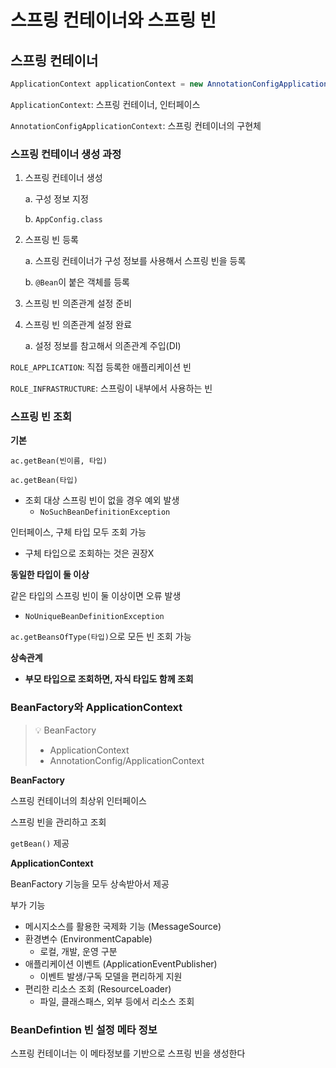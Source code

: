 # 스프링 컨테이너와 스프링 빈

## 스프링 컨테이너

```java
ApplicationContext applicationContext = new AnnotationConfigApplicationContext(AppConfig.class);
```

`ApplicationContext`: 스프링 컨테이너, 인터페이스

`AnnotationConfigApplicationContext`: 스프링 컨테이너의 구현체

### 스프링 컨테이너 생성 과정

1. 스프링 컨테이너 생성
    
    a. 구성 정보 지정
    
    b. `AppConfig.class`
2. 스프링 빈 등록
    
    a. 스프링 컨테이너가 구성 정보를 사용해서 스프링 빈을 등록
    
    b. `@Bean`이 붙은 객체를 등록

3. 스프링 빈 의존관계 설정 준비
4. 스프링 빈 의존관계 설정 완료
    
    a. 설정 정보를 참고해서 의존관계 주입(DI)

`ROLE_APPLICATION`: 직접 등록한 애플리케이션 빈

`ROLE_INFRASTRUCTURE`: 스프링이 내부에서 사용하는 빈

### 스프링 빈 조회

**기본**

`ac.getBean(빈이름, 타입)`

`ac.getBean(타입)`

- 조회 대상 스프링 빈이 없을 경우 예외 발생
    - `NoSuchBeanDefinitionException`

인터페이스, 구체 타입 모두 조회 가능

- 구체 타입으로 조회하는 것은 권장X

**동일한 타입이 둘 이상**

같은 타입의 스프링 빈이 둘 이상이면 오류 발생

- `NoUniqueBeanDefinitionException`

`ac.getBeansOfType(타입)`으로 모든 빈 조회 가능

**상속관계**

- **부모 타입으로 조회하면, 자식 타입도 함께 조회**

### BeanFactory와 ApplicationContext

> 💡 BeanFactory<Interface> 
> - ApplicationContext<Interface> 
> - AnnotationConfig/ApplicationContext

**BeanFactory**

스프링 컨테이너의 최상위 인터페이스

스프링 빈을 관리하고 조회

`getBean()` 제공

**ApplicationContext**

BeanFactory 기능을 모두 상속받아서 제공

부가 기능

- 메시지소스를 활용한 국제화 기능 (MessageSource)
- 환경변수 (EnvironmentCapable)
    - 로컬, 개발, 운영 구분
- 애플리케이션 이벤트 (ApplicationEventPublisher)
    - 이벤트 발생/구독 모델을 편리하게 지원
- 편리한 리소스 조회 (ResourceLoader)
    - 파일, 클래스패스, 외부 등에서 리소스 조회

### BeanDefintion 빈 설정 메타 정보

스프링 컨테이너는 이 메타정보를 기반으로 스프링 빈을 생성한다